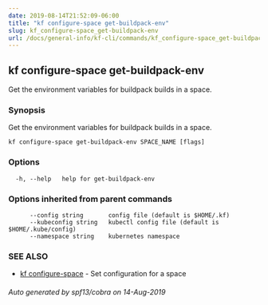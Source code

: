 ```yaml
---
date: 2019-08-14T21:52:09-06:00
title: "kf configure-space get-buildpack-env"
slug: kf_configure-space_get-buildpack-env
url: /docs/general-info/kf-cli/commands/kf_configure-space_get-buildpack-env/
---
```

## kf configure-space get-buildpack-env

Get the environment variables for buildpack builds in a space.

### Synopsis

Get the environment variables for buildpack builds in a space.

```
kf configure-space get-buildpack-env SPACE_NAME [flags]
```

### Options

```
  -h, --help   help for get-buildpack-env
```

### Options inherited from parent commands

```
      --config string       config file (default is $HOME/.kf)
      --kubeconfig string   kubectl config file (default is $HOME/.kube/config)
      --namespace string    kubernetes namespace
```

### SEE ALSO

* [kf configure-space](/docs/general-info/kf-cli/commands/kf_configure-space/)	 - Set configuration for a space

###### Auto generated by spf13/cobra on 14-Aug-2019
